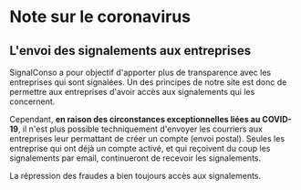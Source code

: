 # Note sur le coronavirus

## L'envoi des signalements aux entreprises

SignalConso a pour objectif d'apporter plus de transparence avec les entreprises qui sont signalées.
Un des principes de notre site est donc de permettre aux entreprises d'avoir accès aux signalements qui les concernent.

Cependant, <b>en raison des circonstances exceptionnelles liées au COVID-19</b>, il n'est plus possible techniquement d'envoyer les courriers aux entreprises leur permattant de créer un compte (envoi postal).
Seules les entreprise qui ont déjà un compte activé, et qui reçoivent du coup les signalements par email, continueront de recevoir les signalements.

La répression des fraudes a bien toujours accès aux signalements.







